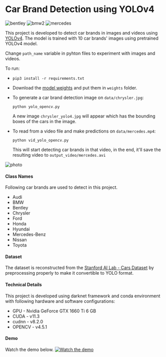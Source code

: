 # Car Brand Detection using YOLOv4

![bentley](https://user-images.githubusercontent.com/46245117/144742161-31a5f101-9c1b-41ad-b625-d7ab8177fd55.gif)
![bmw2](https://user-images.githubusercontent.com/46245117/144742175-c0bf97d9-691c-4743-8817-a1ffb9b06672.gif)
![mercedes](https://user-images.githubusercontent.com/46245117/144742182-e4a523dd-e0ea-4109-be14-cb019d74a0c2.gif)

This project is developed to detect car brands in images and videos using [YOLOv4](https://github.com/AlexeyAB/darknet). The model is trained with 10 car brands' images using pretrained YOLOv4 model.

Change `path_name` variable in pyhton files to experiment with images and videos.

To run:
- `pip3 install -r requirements.txt`
- Download the [model weights](https://drive.google.com/file/d/1Nf4yVn1RzoCSev8CQeU27szYYk8KWFNE/view?usp=sharing) and put them in `weights` folder.
- To generate a car brand detection image on `data/chrysler.jpg`:
    ```
    python yolo_opencv.py
    ```
    A new image `chrysler_yolo4.jpg` will appear which has the bounding boxes of the cars in the image.

- To read from a video file and make predictions on `data/mercedes.mp4`:
    ```
    python vid_yolo_opencv.py
    ```
    This will start detecting car brands in that video, in the end, it'll save the resulting video to `output_video/mercedes.avi`

![photo](https://user-images.githubusercontent.com/46245117/144905134-a7edfffa-a359-4dbb-9087-8954800137a2.PNG)

#### Class Names

Following car brands are used to detect in this project.

- Audi
- BMW
- Bentley
- Chrysler
- Ford
- Honda
- Hyundai
- Mercedes-Benz
- Nissan
- Toyota

#### Dataset

The dataset is reconstructed from the [Stanford AI Lab - Cars Dataset](https://www.kaggle.com/jessicali9530/stanford-cars-dataset) by preprocessing properly to make it convertible to YOLO format.

#### Technical Details

This project is developed using darknet framework and conda environment with following hardware and software configurations: 

- GPU - Nvidia GeForce GTX 1660 Ti 6 GB
- CUDA -  v11.3
- cudnn -  v8.2.0
- OPENCV - v4.5.1

#### Demo

Watch the demo below.
[![Watch the demo](https://user-images.githubusercontent.com/46245117/144743208-77b24a43-0961-4c85-8c30-16d74c115874.PNG)](https://youtu.be/MkEgz57MWkw)



